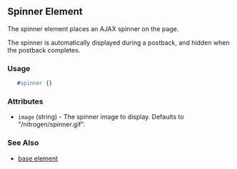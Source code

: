 <!-- dash: #spinnerd | Element | ###:Section -->



## Spinner Element

  The spinner element places an AJAX spinner on the page.

  The spinner is automatically displayed during a postback, 
  and hidden when the postback completes.

### Usage

```erlang
   #spinner {}

```

### Attributes

   * `image` (string) - The spinner image to display. Defaults to "/nitrogen/spinner.gif".

### See Also

 *  [base element](./element_base.md)

 
